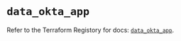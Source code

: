 # `data_okta_app`

Refer to the Terraform Registory for docs: [`data_okta_app`](https://registry.terraform.io/providers/okta/okta/4.1.0/docs/data-sources/app).

